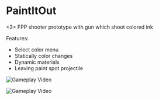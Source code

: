 # PaintItOut

<3> FPP shooter prototype with gun which shoot colored ink

Features:
- Select color menu
- Statically color changes
- Dynamic materials
- Leaving paint spot projectile


![Gameplay Video](https://github.com/apokrif6/apokrif6.github.io/blob/main/assets/github/paintitout_gif2.gif)

![Gameplay Video](https://github.com/apokrif6/apokrif6.github.io/blob/main/assets/github/paintitout_gif1.gif)
